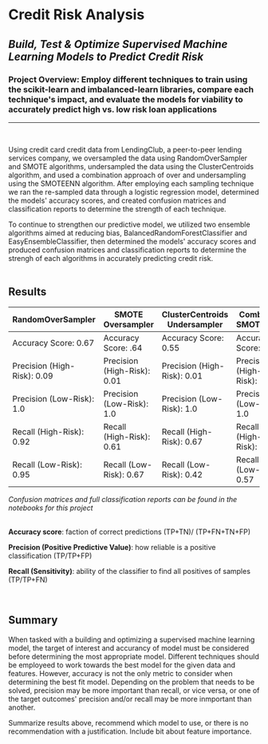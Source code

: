 # Credit Risk Analysis
## *Build, Test & Optimize Supervised Machine Learning Models to Predict Credit Risk*
### Project Overview: Employ different techniques to train using the scikit-learn and imbalanced-learn libraries, compare each technique's impact, and evaluate the models for viability to accurately predict high vs. low risk loan applications
---
</br>

Using credit card credit data from LendingClub, a peer-to-peer lending services company, we oversampled the data using RandomOverSampler and SMOTE algorithms, undersampled the data using the ClusterCentroids algorithm, and used a combination approach of over and undersampling using the SMOTEENN algorithm.  After employing each sampling technique we ran the re-sampled data through a logistic regression model, determined the models' accuracy scores, and created confusion matrices and classification reports to determine the strength of each technique.

To continue to strengthen our predictive model, we utilized two ensemble algorithms aimed at reducing bias, BalancedRandomForestClassifier and EasyEnsembleClassifier, then determined the models' accuracy scores and produced confusion matrices and classification reports to determine the strengh of each algorithms in accurately predicting credit risk.
</br>
</br>

## Results

| **RandomOverSampler**  | **SMOTE Oversampler** | **ClusterCentroids Undersampler** | **Combined SMOTEENN** | **BalancedRandom ForestClassifier** | **EasyEnsemble Classifier** |
| ------------- | ------------- | ------------- | ------------- | ------------- | ------------- |
| Accuracy Score: 0.67  | Accuracy Score: .64  |  Accuracy Score: 0.55 |  Accuracy Score: 0.63  |  Accuracy Score: 0.80  |  Accuracy Score: 0.93  |
| Precision (High-Risk): 0.09  | Precision (High-Risk): 0.01  | Precision (High-Risk): 0.01  | Precision (High-Risk): 0.01  |  Precision (High-Risk): 0.03  |  Precision (High-Risk: 0.03)  |
| Precision (Low-Risk): 1.0 | Precision (Low-Risk): 1.0  | Precision (Low-Risk): 1.0  | Precision (Low-Risk): 1.0 |  Precision (Low-Risk): 1.0  |  Precision (Low-Risk): 1.0  |
| Recall (High-Risk): 0.92 | Recall (High-Risk): 0.61  | Recall (High-Risk): 0.67  | Recall (High-Risk): 0.69  |  Recall (High-Risk): 0.71  |  Recall (High-Risk): 0.71  |
| Recall (Low-Risk): 0.95 | Recall (Low-Risk): 0.67  | Recall (Low-Risk): 0.42  | Recall (Low-Risk): 0.57  |  Recall (Low-Risk): 0.88  |  Recall (Low-Risk): 0.88  |

*Confusion matrices and full classification reports can be found in the notebooks for this project*
</br>
</br>

**Accuracy score**: faction of correct predictions (TP+TN)/ (TP+FN+TN+FP)

**Precision (Positive Predictive Value)**: how reliable is a positive classification (TP/TP+FP)

**Recall (Sensitivity)**: ability of the classifier to find all positives of samples (TP/TP+FN)


 
 
</br>

## Summary

When tasked with a building and optimizing a supervised machine learning model, the target of interest and accurancy of model must be considered before determining the most appropriate model.  Different techniques should be employeed to work towards the best model for the given data and features.  However, accuracy is not the only metric to consider when determining the best fit model.  Depending on the problem that needs to be solved, precision may be more important than recall, or vice versa, or one of the target outcomes' precision and/or recall may be more inmportant than another.   

Summarize results above, recommend which model to use, or there is no recommendation with a justification.  Include bit about feature importance.  
